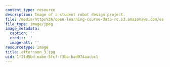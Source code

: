 ```yaml
---
content_type: resource
description: Image of a student robot design project.
file: /media/https%3A/open-learning-course-data-rc.s3.amazonaws.com/es-293-lego-robotics-spring-2007/1f21d5bdeabe5fcff3babad974aacbc1_afternoon_3.jpg
file_type: image/jpeg
image_metadata:
  caption: ''
  credit: ''
  image-alt: ''
resourcetype: Image
title: afternoon_3.jpg
uid: 1f21d5bd-eabe-5fcf-f3ba-bad974aacbc1
---
```

